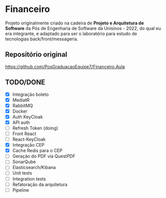 # Financeiro

Projeto originalmente criado na cadeira de **Projeto e Arquitetura de Software** da Pós de Engenharia de Software da Unisinos - 2022, do qual eu era integrante, e adaptado para ser o laboratório para estudo de tecnologias back/front/messageria.

## Repositório original

https://github.com/PosGraduacaoEquipe7/Financeiro.Aula

## TODO/DONE

- [x] Integração boleto
- [x] MediatR
- [x] RabbitMQ
- [x] Docker
- [x] Auth KeyCloak
- [x] API auth
- [ ] Refresh Token (doing)
- [ ] Front React
- [ ] React-KeyCloak
- [x] Integração CEP
- [x] Cache Redis para o CEP
- [ ] Geração do PDF via QuestPDF
- [ ] SonarQube
- [ ] Elasticsearch/Kibana
- [ ] Unit tests
- [ ] Integration tests
- [ ] Refatoração da arquitetura
- [ ] Pipeline

